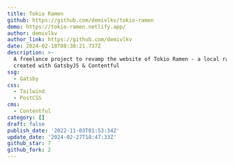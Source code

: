 ```yaml
---
title: Tokio Ramen
github: https://github.com/demivlkv/tokio-ramen
demo: https://tokio-ramen.netlify.app/
author: demivlkv
author_link: https://github.com/demivlkv
date: 2024-02-18T08:38:21.737Z
description: >-
  A freelance project to revamp the website of Tokio Ramen - a local ramen shop;
  created with GatsbyJS & Contentful
ssg:
  - Gatsby
css:
  - Tailwind
  - PostCSS
cms:
  - Contentful
category: []
draft: false
publish_date: '2022-11-03T01:53:34Z'
update_date: '2024-02-27T18:47:33Z'
github_star: 7
github_fork: 2
---
```

